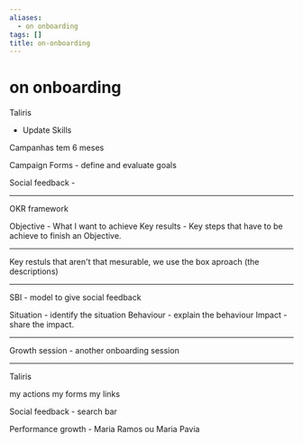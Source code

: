 ```yaml
---
aliases:
  - on onboarding
tags: []
title: on-onboarding
---
```


# on onboarding

Taliris
 - Update Skills

Campanhas tem 6 meses

Campaign Forms - define and evaluate goals

Social feedback - 

-----
OKR framework 

Objective - What I want to achieve
Key results - Key steps that have to be achieve to finish an Objective.

-----
Key restuls that aren't that mesurable, we use the box aproach (the descriptions)

-----
SBI - model to give social feedback

Situation - identify the situation
Behaviour - explain the behaviour
Impact - share the impact.

-----
Growth session - another onboarding session

-----
Taliris

my actions 
my forms 
my links


Social feedback - search bar


Performance growth - Maria Ramos ou Maria Pavia
